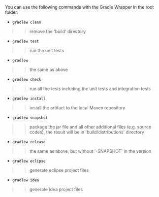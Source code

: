 You can use the following commands with the Gradle Wrapper in the root folder:

  * `gradlew clean`
> > remove the 'build' directory
  * `gradlew test`
> > run the unit tests
  * `gradlew`
> > the same as above
  * `gradlew check`
> > run all the tests including the unit tests and integration tests
  * `gradlew install`
> > install the artifact to the local Maven repository
  * `gradlew snapshot`
> > package the jar file and all other additional files (e.g. source codes), the result will be in 'build/distributions' directory
  * `gradlew release`
> > the same as above, but without '-SNAPSHOT' in the version
  * `gradlew eclipse`
> > generate eclipse project files
  * `gradlew idea`
> > generate idea project files